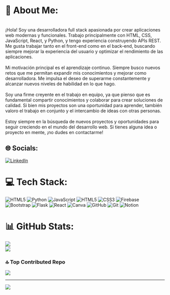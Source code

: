 # 💫 About Me:
<br>¡Hola! Soy una desarrolladora full stack apasionada por crear aplicaciones web modernas y funcionales. Trabajo principalmente con HTML, CSS, JavaScript, React, y Python, y tengo experiencia construyendo APIs REST. Me gusta trabajar tanto en el front-end como en el back-end, buscando siempre mejorar la experiencia del usuario y optimizar el rendimiento de las aplicaciones.<br><br>Mi motivación principal es el aprendizaje continuo. Siempre busco nuevos retos que me permitan expandir mis conocimientos y mejorar como desarrolladora. Me impulsa el deseo de superarme constantemente y alcanzar nuevos niveles de habilidad en lo que hago.<br><br>Soy una firme creyente en el trabajo en equipo, ya que pienso que es fundamental compartir conocimientos y colaborar para crear soluciones de calidad. Si bien mis proyectos son una oportunidad para aprender, también valoro el trabajo en conjunto y el intercambio de ideas con otras personas.<br><br>Estoy siempre en la búsqueda de nuevos proyectos y oportunidades para seguir creciendo en el mundo del desarrollo web. Si tienes alguna idea o proyecto en mente, ¡no dudes en contactarme!


## 🌐 Socials:
[![LinkedIn](https://img.shields.io/badge/LinkedIn-%230077B5.svg?logo=linkedin&logoColor=white)](https://linkedin.com/in/adrianaisea) 

# 💻 Tech Stack:
![HTML5](https://img.shields.io/badge/html5-%23E34F26.svg?style=for-the-badge&logo=html5&logoColor=white) ![Python](https://img.shields.io/badge/python-3670A0?style=for-the-badge&logo=python&logoColor=ffdd54) ![JavaScript](https://img.shields.io/badge/javascript-%23323330.svg?style=for-the-badge&logo=javascript&logoColor=%23F7DF1E) ![HTML5](https://img.shields.io/badge/html5-%23E34F26.svg?style=for-the-badge&logo=html5&logoColor=white) ![CSS3](https://img.shields.io/badge/css3-%231572B6.svg?style=for-the-badge&logo=css3&logoColor=white) ![Firebase](https://img.shields.io/badge/firebase-%23039BE5.svg?style=for-the-badge&logo=firebase) ![Bootstrap](https://img.shields.io/badge/bootstrap-%238511FA.svg?style=for-the-badge&logo=bootstrap&logoColor=white) ![Flask](https://img.shields.io/badge/flask-%23000.svg?style=for-the-badge&logo=flask&logoColor=white) ![React](https://img.shields.io/badge/react-%2320232a.svg?style=for-the-badge&logo=react&logoColor=%2361DAFB) ![Canva](https://img.shields.io/badge/Canva-%2300C4CC.svg?style=for-the-badge&logo=Canva&logoColor=white) ![GitHub](https://img.shields.io/badge/github-%23121011.svg?style=for-the-badge&logo=github&logoColor=white) ![Git](https://img.shields.io/badge/git-%23F05033.svg?style=for-the-badge&logo=git&logoColor=white) ![Notion](https://img.shields.io/badge/Notion-%23000000.svg?style=for-the-badge&logo=notion&logoColor=white)
# 📊 GitHub Stats:
![](https://github-readme-stats.vercel.app/api?username=Adrianaeif&theme=dark&hide_border=false&include_all_commits=true&count_private=true)<br/>
![](https://github-readme-streak-stats.herokuapp.com/?user=Adrianaeif&theme=dark&hide_border=false)<br/>


### 🔝 Top Contributed Repo
![](https://github-contributor-stats.vercel.app/api?username=Adrianaeif&limit=5&theme=transparent&combine_all_yearly_contributions=true)

---
[![](https://visitcount.itsvg.in/api?id=Adrianaeif&icon=0&color=1)](https://visitcount.itsvg.in)

<!-- Proudly created with GPRM ( https://gprm.itsvg.in ) -->
